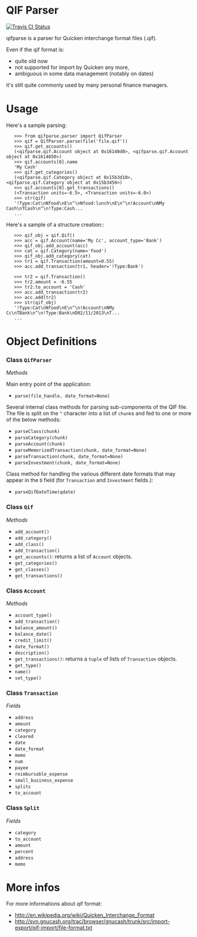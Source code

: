 QIF Parser
============

[![Travis CI Status](https://travis-ci.org/ebridges/qifparse.png?branch=master)](https://travis-ci.org/ebridges/qifparse)

qifparse is a parser for Quicken interchange format files (.qif).

Even if the qif format is:

* quite old now
* not supported for import by Quicken any more,
* ambiguous in some data management (notably on dates)

it's still quite commonly used by many personal finance managers.


Usage
======

Here's a sample parsing:

```
   >>> from qifparse.parser import QifParser
   >>> qif = QifParser.parse(file('file.qif'))
   >>> qif.get_accounts()
   (<qifparse.qif.Account object at 0x16148d0>, <qifparse.qif.Account object at 0x1614850>)
   >>> qif.accounts[0].name
   'My Cash'
   >>> qif.get_categories()
   (<qifparse.qif.Category object at 0x15b3d10>, <qifparse.qif.Category object at 0x15b3450>)
   >>> qif.accounts[0].get_transactions()
   (<Transaction units=-6.5>, <Transaction units=-6.0>)
   >>> str(qif)
   '!Type:Cat\nNfood\nE\n^\nNfood:lunch\nE\n^\n!Account\nNMy Cash\nTCash\n^\n!Type:Cash...
   ...
```

Here's a sample of a structure creation::

```
   >>> qif_obj = qif.Qif()
   >>> acc = qif.Account(name='My Cc', account_type='Bank')
   >>> qif_obj.add_account(acc)
   >>> cat = qif.Category(name='food')
   >>> qif_obj.add_category(cat)
   >>> tr1 = qif.Transaction(amount=0.55)
   >>> acc.add_transaction(tr1, header='!Type:Bank')

   >>> tr2 = qif.Transaction()
   >>> tr2.amount = -6.55
   >>> tr2.to_account = 'Cash'
   >>> acc.add_transaction(tr2)
   >>> acc.add(tr2)
   >>> str(qif_obj)
   '!Type:Cat\nNfood\nE\n^\n!Account\nNMy Cc\nTBank\n^\n!Type:Bank\nD02/11/2013\nT...
   ...
```

Object Definitions
============

### Class `QifParser`

*Methods*

Main entry point of the application:

* `parse(file_handle, date_format=None)`

Several internal class methods for parsing sub-components of the QIF file.  The file is split on the `^` character into a list of `chunk`s and fed to one or more of the below methods:

* `parseClass(chunk)`
* `parseCategory(chunk)`
* `parseAccount(chunk)`
* `parseMemorizedTransaction(chunk, date_format=None)`
* `parseTransaction(chunk, date_format=None)`
* `parseInvestment(chunk, date_format=None)`

Class method for handling the various different date formats that may appear in the `D` field (for `Transaction` and `Investment` fields.):

* `parseQifDateTime(qdate)`


### Class `Qif`

*Methods*

* `add_account()`
* `add_category()`
* `add_class()`
* `add_transaction()`
* `get_accounts()`: returns a list of `Account` objects.
* `get_categories()`
* `get_classes()`
* `get_transactions()`

### Class `Account`

*Methods*

* `account_type()`
* `add_transaction()`
* `balance_amount()`
* `balance_date()`
* `credit_limit()`
* `date_format()`
* `description()`
* `get_transactions()`: returns a `tuple` of lists of `Transaction` objects.
* `get_type()`
* `name()`
* `set_type()`

### Class `Transaction`

*Fields*

* `address`
* `amount`
* `category`
* `cleared`
* `date`
* `date_format`
* `memo`
* `num`
* `payee`
* `reimbursable_expense`
* `small_business_expense`
* `splits`
* `to_account`

### Class `Split`

*Fields*

* `category`
* `to_account`
* `amount`
* `percent`
* `address`
* `memo`

More infos
============
For more informations about qif format:

* http://en.wikipedia.org/wiki/Quicken_Interchange_Format
* http://svn.gnucash.org/trac/browser/gnucash/trunk/src/import-export/qif-import/file-format.txt
